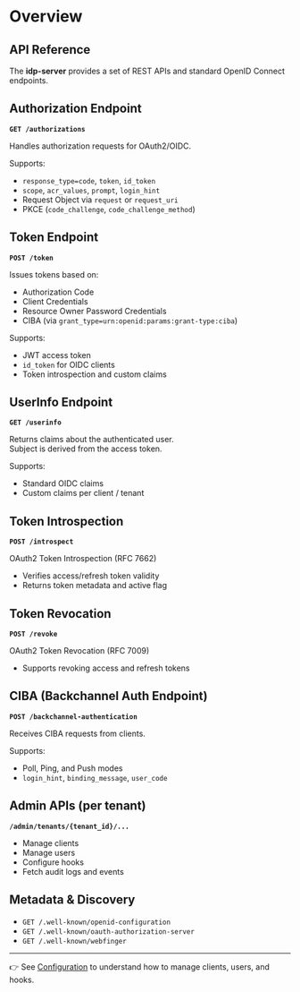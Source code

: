 # Overview
## API Reference

The **idp-server** provides a set of REST APIs and standard OpenID Connect endpoints.

## Authorization Endpoint

**`GET /authorizations`**

Handles authorization requests for OAuth2/OIDC.

Supports:

- `response_type=code`, `token`, `id_token`
- `scope`, `acr_values`, `prompt`, `login_hint`
- Request Object via `request` or `request_uri`
- PKCE (`code_challenge`, `code_challenge_method`)

## Token Endpoint

**`POST /token`**

Issues tokens based on:

- Authorization Code
- Client Credentials
- Resource Owner Password Credentials
- CIBA (via `grant_type=urn:openid:params:grant-type:ciba`)

Supports:

- JWT access token
- `id_token` for OIDC clients
- Token introspection and custom claims

## UserInfo Endpoint

**`GET /userinfo`**

Returns claims about the authenticated user.  
Subject is derived from the access token.

Supports:

- Standard OIDC claims
- Custom claims per client / tenant

## Token Introspection

**`POST /introspect`**

OAuth2 Token Introspection (RFC 7662)

- Verifies access/refresh token validity
- Returns token metadata and active flag

## Token Revocation

**`POST /revoke`**

OAuth2 Token Revocation (RFC 7009)

- Supports revoking access and refresh tokens

## CIBA (Backchannel Auth Endpoint)

**`POST /backchannel-authentication`**

Receives CIBA requests from clients.

Supports:

- Poll, Ping, and Push modes
- `login_hint`, `binding_message`, `user_code`

## Admin APIs (per tenant)

**`/admin/tenants/{tenant_id}/...`**

- Manage clients
- Manage users
- Configure hooks
- Fetch audit logs and events

## Metadata & Discovery

- `GET /.well-known/openid-configuration`
- `GET /.well-known/oauth-authorization-server`
- `GET /.well-known/webfinger`

---

👉 See [Configuration](../configuration/index.md) to understand how to manage clients, users, and hooks.
